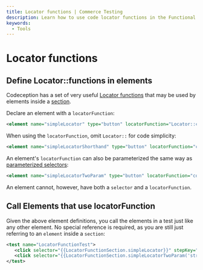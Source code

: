 ```yaml
---
title: Locator functions | Commerce Testing
description: Learn how to use code locator functions in the Functional Testing Framework to test elements inside sections.
keywords:
  - Tools
---
```


# Locator functions

## Define Locator::functions in elements

 Codeception has a set of very useful [Locator functions][] that may be used by elements inside a [section][].

Declare an element with a `locatorFunction`:

```xml
<element name="simpleLocator" type="button" locatorFunction="Locator::contains('label', 'Name')"/>
```

When using the `locatorFunction`, omit `Locator::` for code simplicity:

```xml
<element name="simpleLocatorShorthand" type="button" locatorFunction="contains('label', 'Name')"/>
```

An element's `locatorFunction` can also be parameterized the same way as [parameterized selectors][]:

```xml
<element name="simpleLocatorTwoParam" type="button" locatorFunction="contains({{arg1}}, {{arg2}})" parameterized="true"/>
```

An element cannot, however, have both a `selector` and a `locatorFunction`.

## Call Elements that use locatorFunction

Given the above element definitions, you call the elements in a test just like any other element. No special reference is required, as you are still just referring to an `element` inside a `section`:

```xml
<test name="LocatorFunctionTest">
   <click selector="{{LocatorFunctionSection.simpleLocator}}" stepKey="SimpleLocator"/>
   <click selector="{{LocatorFunctionSection.simpleLocatorTwoParam('string1', 'string2')}}" stepKey="TwoParamLiteral"/>
</test>
```

<!-- Link Definitions -->
[Locator functions]: https://codeception.com/docs/reference/Locator
[section]: index.md
[parameterized selectors]: parameterized-selectors.md
